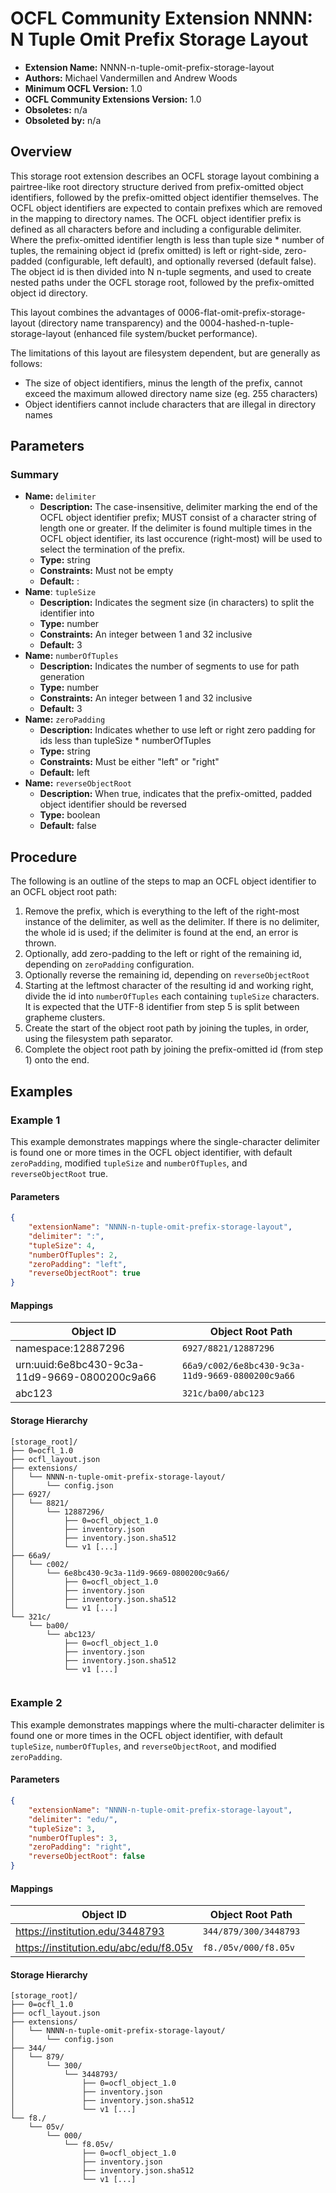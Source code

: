 # OCFL Community Extension NNNN: N Tuple Omit Prefix Storage Layout

  * **Extension Name:** NNNN-n-tuple-omit-prefix-storage-layout
  * **Authors:** Michael Vandermillen and Andrew Woods
  * **Minimum OCFL Version:** 1.0
  * **OCFL Community Extensions Version:** 1.0
  * **Obsoletes:** n/a
  * **Obsoleted by:** n/a

## Overview

This storage root extension describes an OCFL storage layout combining a pairtree-like root directory structure derived from prefix-omitted object identifiers, followed by the prefix-omitted object identifier themselves. 
The OCFL object identifiers are expected to contain prefixes which are removed in the mapping to directory names. 
The OCFL object identifier prefix is defined as all characters before and including a configurable delimiter.
Where the prefix-omitted identifier length is less than tuple size * number of tuples, the remaining object id (prefix omitted) is left or right-side, zero-padded (configurable, left default), and optionally reversed (default false).
The object id is then divided into N n-tuple segments, and used to create nested paths under the OCFL storage root, followed by the prefix-omitted object id directory.  

This layout combines the advantages of 0006-flat-omit-prefix-storage-layout (directory name transparency) and the 0004-hashed-n-tuple-storage-layout (enhanced file system/bucket performance). 

The limitations of this layout are filesystem dependent, but are generally as follows:

* The size of object identifiers, minus the length of the prefix, cannot exceed the maximum allowed directory name size
  (eg. 255 characters)
* Object identifiers cannot include characters that are illegal in directory names

## Parameters

### Summary

* **Name:** `delimiter`
  * **Description:** The case-insensitive, delimiter marking the end of the OCFL object identifier prefix; MUST consist
    of a character string of length one or greater. If the delimiter is found multiple times in the OCFL object
    identifier, its last occurence (right-most) will be used to select the termination of the prefix.
  * **Type:** string
  * **Constraints:** Must not be empty
  * **Default:** :
* **Name**: `tupleSize`
  * **Description:** Indicates the segment size (in characters) to split the
    identifier into
  * **Type:** number
  * **Constraints:** An integer between 1 and 32 inclusive
  * **Default:** 3
* **Name:** `numberOfTuples`
  * **Description:** Indicates the number of segments to use for path generation
  * **Type:** number
  * **Constraints:** An integer between 1 and 32 inclusive
  * **Default:** 3
* **Name:** `zeroPadding`
  * **Description:** Indicates whether to use left or right zero padding for ids less than tupleSize * numberOfTuples
  * **Type:** string
  * **Constraints:** Must be either "left" or "right"
  * **Default:** left
* **Name:** `reverseObjectRoot`
  * **Description:** When true, indicates that the prefix-omitted, padded object identifier should be reversed
  * **Type:** boolean
  * **Default:** false

## Procedure

The following is an outline of the steps to map an OCFL object identifier to an
OCFL object root path:

1. Remove the prefix, which is everything to the left of the right-most instance of the delimiter, as well as the delimiter. If there is no delimiter, the whole id is used; if the delimiter is found at the end, an error is thrown.
2. Optionally, add zero-padding to the left or right of the remaining id, depending on `zeroPadding` configuration.
3. Optionally reverse the remaining id, depending on `reverseObjectRoot`
4. Starting at the leftmost character of the resulting id and working right, divide the id into `numberOfTuples` each containing `tupleSize` characters. It is expected that the UTF-8 identifier from step 5 is split between grapheme clusters.
5. Create the start of the object root path by joining the tuples, in order, using the filesystem path separator.
6. Complete the object root path by joining the prefix-omitted id (from step 1) onto the end.

## Examples

### Example 1

This example demonstrates mappings where the single-character delimiter is found one or more times in the OCFL object
identifier, with default `zeroPadding`, modified `tupleSize` and `numberOfTuples`, and `reverseObjectRoot` true.

#### Parameters

```json
{
    "extensionName": "NNNN-n-tuple-omit-prefix-storage-layout",
    "delimiter": ":",
    "tupleSize": 4,
    "numberOfTuples": 2,
    "zeroPadding": "left",
    "reverseObjectRoot": true
}
```

#### Mappings

| Object ID | Object Root Path |
| --- | --- |
| namespace:12887296 | `6927/8821/12887296` |
| urn:uuid:6e8bc430-9c3a-11d9-9669-0800200c9a66 | `66a9/c002/6e8bc430-9c3a-11d9-9669-0800200c9a66` |
| abc123 | `321c/ba00/abc123`

#### Storage Hierarchy

```
[storage_root]/
├── 0=ocfl_1.0
├── ocfl_layout.json
├── extensions/
│   └── NNNN-n-tuple-omit-prefix-storage-layout/
│       └── config.json
├── 6927/
│   └── 8821/
│       └── 12887296/
│           ├── 0=ocfl_object_1.0
│           ├── inventory.json
│           ├── inventory.json.sha512
│           └── v1 [...]
├── 66a9/
│   └── c002/
│       └── 6e8bc430-9c3a-11d9-9669-0800200c9a66/
│           ├── 0=ocfl_object_1.0
│           ├── inventory.json
│           ├── inventory.json.sha512
│           └── v1 [...]
└── 321c/
    └── ba00/
        └── abc123/
            ├── 0=ocfl_object_1.0
            ├── inventory.json
            ├── inventory.json.sha512
            └── v1 [...]
            
```

### Example 2

This example demonstrates mappings where the multi-character delimiter is found one or more times in the OCFL object
identifier, with default `tupleSize`, `numberOfTuples`, and `reverseObjectRoot`, and modified `zeroPadding`.

#### Parameters

```json
{
    "extensionName": "NNNN-n-tuple-omit-prefix-storage-layout",
    "delimiter": "edu/",
    "tupleSize": 3,
    "numberOfTuples": 3,
    "zeroPadding": "right",
    "reverseObjectRoot": false
}
```

#### Mappings

| Object ID | Object Root Path |
| --- | --- |
| https://institution.edu/3448793 | `344/879/300/3448793` |
| https://institution.edu/abc/edu/f8.05v | `f8./05v/000/f8.05v` |

#### Storage Hierarchy

```
[storage_root]/
├── 0=ocfl_1.0
├── ocfl_layout.json
├── extensions/
│   └── NNNN-n-tuple-omit-prefix-storage-layout/
│       └── config.json
├── 344/
│   └── 879/
│       └── 300/
│           └── 3448793/
│               ├── 0=ocfl_object_1.0
│               ├── inventory.json
│               ├── inventory.json.sha512
│               └── v1 [...]
└── f8./
    └── 05v/
        └── 000/
            └── f8.05v/
                ├── 0=ocfl_object_1.0
                ├── inventory.json
                ├── inventory.json.sha512
                └── v1 [...]
```

